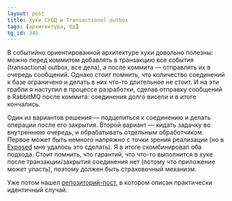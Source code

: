 ```yaml
---
layout: post
title: Хуки СУБД и Transactional outbox
tags: [архитектура, бд]
tg_id: 345
---
```

В событийно ориентированной архитектуре хуки довольно полезны: можно перед коммитом добавлять в транзакцию все события (transactional outbox, все дела), а после коммита — отправлять их в очередь сообщений. Однако стоит помнить, что количество соединений к базе ограничено и делать в них что-то длительное не стоит. И на эти грабли я наступил в процессе разработки, сделав отправку сообщений в RabbitMQ после коммита: соединения долго висели и в итоге кончались.

Один из вариантов решения — подцепиться к соединению и делать операции после его закрытия. Второй вариант — кидать задачку во внутреннюю очередь, и обрабатывать отдельным обработчиком. Первое может быть немного напряжно с точки зрения реализации (но в [Exposed](https://github.com/JetBrains/Exposed/) мне удалось это сделать). Я в итоге скомбинировал оба подхода. Стоит помнить, что гарантий, что что-то выполнится в хуке после транзакции/закрытия соединения нет (потому что приложение может упасть), поэтому должен быть страховочный механизм.

Уже потом нашел [репозиторий-пост](https://github.com/nurkiewicz/spring-oncommit), в котором описан практически идентичный случай.
 
